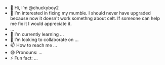 - 👋 Hi, I’m @chuckyboy2
- 👀 I’m interested in fixing my mumble.  I should never have upgraded because now it doesn't work somethng about celt.  If someone can help me fix it I would appreciate it.
- ...
- 🌱 I’m currently learning ...
- 💞️ I’m looking to collaborate on ...
- 📫 How to reach me ...
- 😄 Pronouns: ...
- ⚡ Fun fact: ...

<!---
chuckyboy2/chuckyboy2 is a ✨ special ✨ repository because its `README.md` (this file) appears on your GitHub profile.
You can click the Preview link to take a look at your changes.
--->
